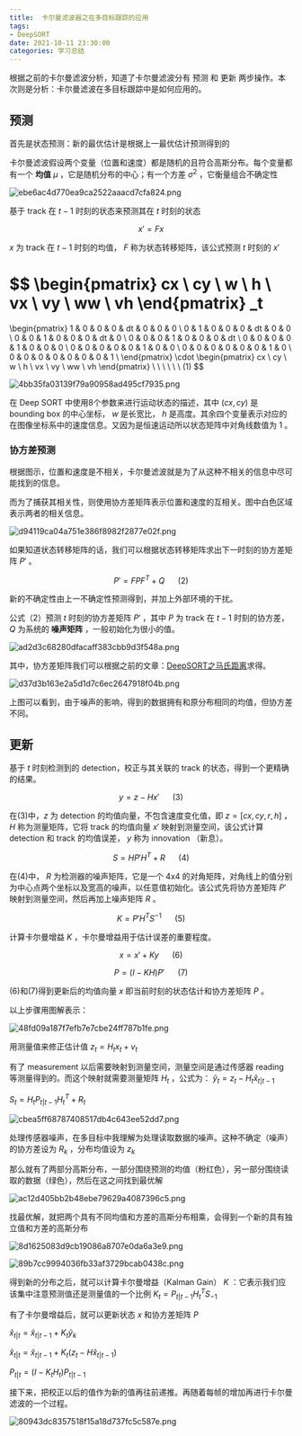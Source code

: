 ```yaml
---
title:  卡尔曼滤波器之在多目标跟踪的应用
tags: 
- DeepSORT
date: 2021-10-11 23:30:00
categories: 学习总结
---
```


根据之前的卡尔曼滤波分析，知道了卡尔曼滤波分有 预测 和 更新 两步操作。本次则是分析：卡尔曼滤波在多目标跟踪中是如何应用的。

## 预测

首先是状态预测：新的最优估计是根据上一最优估计预测得到的

卡尔曼滤波假设两个变量（位置和速度）都是随机的且符合高斯分布。每个变量都有一个 **均值** $\mu$ ，它是随机分布的中心；有一个方差 $\sigma^2$ ，它衡量组合不确定性

![ebe6ac4d770ea9ca2522aaacd7cfa824.png](https://runcoderhang.github.io/thumbnails/6da4374434914a37b8391bd1330ece4a.png)


基于 track 在 $t-1$ 时刻的状态来预测其在 $t$ 时刻的状态

$$
x' = Fx
$$

$x$ 为 track 在 $t-1$ 时刻的均值， $F$ 称为状态转移矩阵，该公式预测 $t$ 时刻的 $x'$

$$
\begin{pmatrix}
  cx \\ cy \\ w \\ h \\ vx \\ vy \\ ww \\ vh
\end{pmatrix}
_t
=
\begin{pmatrix}
  1 & 0 & 0 & 0 & dt & 0 & 0 & 0 \\ 
  0 & 1 & 0 & 0 & 0 & dt & 0 & 0 \\
  0 & 0 & 1 & 0 & 0 & 0 & dt & 0 \\
  0 & 0 & 0 & 1 & 0 & 0 & 0 & dt \\
  0 & 0 & 0 & 0 & 1 & 0 & 0 & 0 \\
  0 & 0 & 0 & 0 & 0 & 1 & 0 & 0 \\
  0 & 0 & 0 & 0 & 0 & 0 & 1 & 0 \\
  0 & 0 & 0 & 0 & 0 & 0 & 0 & 1 \\
\end{pmatrix}
\cdot 
\begin{pmatrix}
  cx \\ cy \\ w \\ h \\ vx \\ vy \\ ww \\ vh
\end{pmatrix}
 \ \ \ \ \ \ (1)
$$

![4bb35fa03139f79a90958ad495cf7935.png](https://runcoderhang.github.io/thumbnails/7768efb5c23b48c68d5ce77af5fecfc4.png)

在 Deep SORT 中使用8个参数来进行运动状态的描述，其中 $(cx, cy)$ 是 bounding box 的中心坐标， $w$ 是长宽比， $h$ 是高度。其余四个变量表示对应的在图像坐标系中的速度信息。又因为是恒速运动所以状态矩阵中对角线数值为 1 。


### 协方差预测

根据图示，位置和速度是不相关，卡尔曼滤波就是为了从这种不相关的信息中尽可能找到的信息。

而为了捕获其相关性，则使用协方差矩阵表示位置和速度的互相关。图中白色区域表示两者的相关信息。

![d94119ca04a751e386f8982f2877e02f.png](https://runcoderhang.github.io/thumbnails/765c090067c4407bb7671c06cab1081d.png)

如果知道状态转移矩阵的话，我们可以根据状态转移矩阵求出下一时刻的协方差矩阵 $P'$ 。

$$
P' = FPF^T + Q
 \ \ \ \ \ \ (2)
$$

新的不确定性由上一不确定性预测得到，并加上外部环境的干扰。

公式（2）预测 $t$ 时刻的协方差矩阵 $P'$ ，其中 $P$ 为 track 在 $t-1$ 时刻的协方差， $Q$ 为系统的 **噪声矩阵** ，一般初始化为很小的值。

![ad2d3c68280dfacaff383cbb9d3f548a.png](https://runcoderhang.github.io/thumbnails/f1ec514bcef942c7ad6b194faf521f89.png)

其中，协方差矩阵我们可以根据之前的文章：[DeepSORT之马氏距离](https://runcoderhang.github.io/%E5%AD%A6%E4%B9%A0%E6%80%BB%E7%BB%93/2021/09/05/deepsort-mahalanobis-distance/#)求得。

![d37d3b163e2a5d1d7c6ec2647918f04b.png](https://runcoderhang.github.io/thumbnails/87cc10d02e9e4a9a95a655f37c8c8376.png)

上图可以看到，由于噪声的影响，得到的数据拥有和原分布相同的均值，但协方差不同。

## 更新

基于 $t$ 时刻检测到的 detection，校正与其关联的 track 的状态，得到一个更精确的结果。

$$
y = z - Hx' \ \ \ \ \ \ (3)
$$

在(3)中，$z$ 为 detection 的均值向量，不包含速度变化值，即 $z = [cx, cy, r, h]$ ， $H$ 称为测量矩阵，它将 track 的均值向量 $x'$ 映射到测量空间，该公式计算 detection 和 track 的均值误差， $y$ 称为 innovation （新息）。

$$
S = HP'H^T + R  \ \ \ \ \ \ (4)
$$

在(4)中， $R$ 为检测器的噪声矩阵，它是一个 4x4 的对角矩阵，对角线上的值分别为中心点两个坐标以及宽高的噪声，以任意值初始化。该公式先将协方差矩阵 $P'$ 映射到测量空间，然后再加上噪声矩阵 $R$ 。

$$
K = P'H^TS^{-1} \ \ \ \ \ \ (5)
$$

计算卡尔曼增益 $K$ ，卡尔曼增益用于估计误差的重要程度。

$$
x = x' + Ky \ \ \ \ \ \ (6)
$$

$$
P = (I - KH)P' \ \ \ \ \ \ (7)
$$

(6)和(7)得到更新后的均值向量 $x$ 即当前时刻的状态估计和协方差矩阵 $P$ 。

以上步骤用图解表示：

![48fd09a187f7efb7e7cbe24ff787b1fe.png](https://runcoderhang.github.io/thumbnails/894099c891334465b740e62da8d52370.png)

用测量值来修正估计值 $z_t = H_tx_t + v_t$

有了 measurement 以后需要映射到测量空间，测量空间是通过传感器 reading 等测量得到的。而这个映射就需要测量矩阵 $H_t$ ，公式为： $\tilde{y}_t = z_t - H_t\hat{x}_{t|t-1}$

$S_t = H_tP_{t|t-1}H_t^T + R_t$


![cbea5ff68787408517db4c643ee52dd7.png](https://runcoderhang.github.io/thumbnails/28acc7a992bf442f8c8546244db98233.png)

处理传感器噪声，在多目标中我理解为处理读取数据的噪声。这种不确定（噪声）的协方差设为 $R_k$ ，分布均值设为 $z_k$ 

那么就有了两部分高斯分布，一部分围绕预测的均值（粉红色），另一部分围绕读取的数据（绿色），然后在这之间找到最优解


![ac12d405bb2b48ebe79629a4087396c5.png](https://runcoderhang.github.io/thumbnails/0ff1707b80f94e0b9ef991f3d227c48f.png)


找最优解，就把两个具有不同均值和方差的高斯分布相乘，会得到一个新的具有独立值和方差的高斯分布


![8d1625083d9cb19086a8707e0da6a3e9.png](https://runcoderhang.github.io/thumbnails/75c01f9b938c4592a75be217ec50d48c.png)

![89b7cc9994036fb33af3729bcab0438c.png](https://runcoderhang.github.io/thumbnails/bd611788f0b744a1aa43d1984b49ea3a.png)


得到新的分布之后，就可以计算卡尔曼增益（Kalman Gain） $K$ ：它表示我们应该集中注意预测值还是测量值的一个比例 $K_t = P_{t|t-1}H_t^TS_{-1}$

有了卡尔曼增益后，就可以更新状态 $x$ 和协方差矩阵 $P$

$\hat{x}_{t|t} = \hat{x}_{t|t-1} + K_t\tilde{y}_k$

$\hat{x}_{t|t} = \hat{x}_{t|t-1} + K_t(z_t - H\hat{x}_{t|t-1})$

$P_{t|t} = (I - K_tH_t)P_{t|t-1}$

接下来，把校正以后的值作为新的值再往前递推。再随着每帧的增加再进行卡尔曼滤波的一个过程。


![80943dc8357518f15a18d737fc5c587e.png](https://runcoderhang.github.io/thumbnails/e9d409016eaa4bd4873faf5de83de234.png)